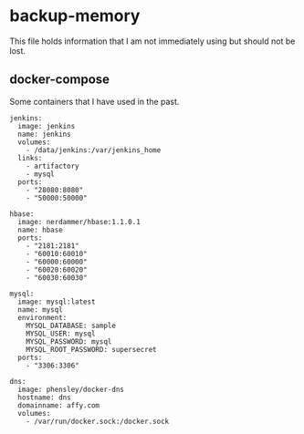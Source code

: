 # backup-memory

This file holds information that I am not immediately using but should not be lost.

## docker-compose

Some containers that I have used in the past.

```
jenkins:
  image: jenkins
  name: jenkins
  volumes:
    - /data/jenkins:/var/jenkins_home
  links:
    - artifactory
    - mysql
  ports:
    - "28080:8080"
    - "50000:50000"

hbase:
  image: nerdammer/hbase:1.1.0.1
  name: hbase
  ports:
    - "2181:2181"
    - "60010:60010"
    - "60000:60000"
    - "60020:60020"
    - "60030:60030"

mysql:
  image: mysql:latest
  name: mysql
  environment:
    MYSQL_DATABASE: sample
    MYSQL_USER: mysql
    MYSQL_PASSWORD: mysql
    MYSQL_ROOT_PASSWORD: supersecret
  ports:
    - "3306:3306"

dns:
  image: phensley/docker-dns
  hostname: dns
  domainname: affy.com
  volumes:
    - /var/run/docker.sock:/docker.sock
```
